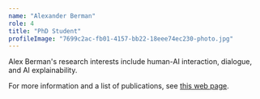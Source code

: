 ```yaml
---
name: "Alexander Berman"
role: 4 
title: "PhD Student"
profileImage: "7699c2ac-fb01-4157-bb22-18eee74ec230-photo.jpg"
---
```

Alex Berman's research interests include human-AI interaction, dialogue, and AI explainability.

For more information and a list of publications, see [this web page](https://www.gu.se/en/about/find-staff/alexanderberman).
